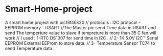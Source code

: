 # Smart-Home-project
A smart home project with pic18f46k20
// protocols : I2C protocol - EEPROM memory - USART
//The Master pic send Time data in USART and send The temperture value to slave if tempreture is more than 35 C fan will work 
// I used  : 1-RTC DS1307 for send time in I2C .
          // 2- 1K 5.0V I2C™ Serial EEPROM External EEProm to store data.
          // 3- Temperature Sensor TC74 to send Temperature data . 
